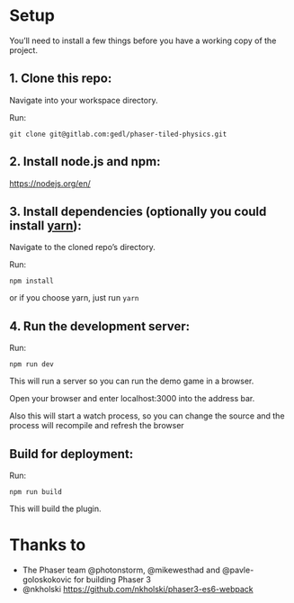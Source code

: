 # Setup
You’ll need to install a few things before you have a working copy of the project.

## 1. Clone this repo:

Navigate into your workspace directory.

Run:

```git clone git@gitlab.com:gedl/phaser-tiled-physics.git```

## 2. Install node.js and npm:

https://nodejs.org/en/


## 3. Install dependencies (optionally you could install [yarn](https://yarnpkg.com/)):

Navigate to the cloned repo’s directory.

Run:

```npm install```

or if you choose yarn, just run ```yarn```

## 4. Run the development server:

Run:

```npm run dev```

This will run a server so you can run the demo game in a browser.

Open your browser and enter localhost:3000 into the address bar.

Also this will start a watch process, so you can change the source and the process will recompile and refresh the browser


## Build for deployment:

Run:

```npm run build```

This will build the plugin.

# Thanks to
- The Phaser team @photonstorm, @mikewesthad and @pavle-goloskokovic for building Phaser 3
- @nkholski https://github.com/nkholski/phaser3-es6-webpack
